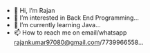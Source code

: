 - 👋 Hi, I’m Rajan
- 👀 I’m interested in Back End Programming...
- 🌱 I’m currently learning Java...
- 📫 How to reach me on email/whatsapp  rajankumar97080@gmail.com/7739966558...

<!---
Rajansinghg/Rajansinghg is a ✨ special ✨ repository because its `README.md` (this file) appears on your GitHub profile.
You can click the Preview link to take a look at your changes.
--->
